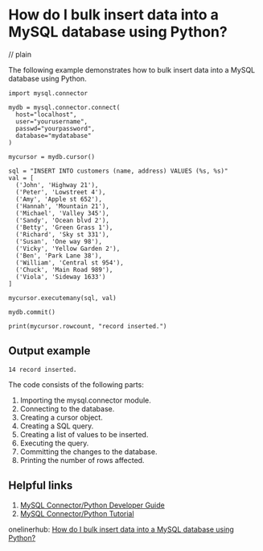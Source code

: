 # How do I bulk insert data into a MySQL database using Python?
// plain

The following example demonstrates how to bulk insert data into a MySQL database using Python.

```
import mysql.connector

mydb = mysql.connector.connect(
  host="localhost",
  user="yourusername",
  passwd="yourpassword",
  database="mydatabase"
)

mycursor = mydb.cursor()

sql = "INSERT INTO customers (name, address) VALUES (%s, %s)"
val = [
  ('John', 'Highway 21'),
  ('Peter', 'Lowstreet 4'),
  ('Amy', 'Apple st 652'),
  ('Hannah', 'Mountain 21'),
  ('Michael', 'Valley 345'),
  ('Sandy', 'Ocean blvd 2'),
  ('Betty', 'Green Grass 1'),
  ('Richard', 'Sky st 331'),
  ('Susan', 'One way 98'),
  ('Vicky', 'Yellow Garden 2'),
  ('Ben', 'Park Lane 38'),
  ('William', 'Central st 954'),
  ('Chuck', 'Main Road 989'),
  ('Viola', 'Sideway 1633')
]

mycursor.executemany(sql, val)

mydb.commit()

print(mycursor.rowcount, "record inserted.")

```
## Output example

```
14 record inserted.
```

The code consists of the following parts:
1. Importing the mysql.connector module.
2. Connecting to the database.
3. Creating a cursor object.
4. Creating a SQL query.
5. Creating a list of values to be inserted.
6. Executing the query.
7. Committing the changes to the database.
8. Printing the number of rows affected.

## Helpful links
1. [MySQL Connector/Python Developer Guide](https://dev.mysql.com/doc/connector-python/en/)
2. [MySQL Connector/Python Tutorial](https://www.w3schools.com/python/python_mysql_getstarted.asp)

onelinerhub: [How do I bulk insert data into a MySQL database using Python?](https://onelinerhub.com/python-mysql/how-do-i-bulk-insert-data-into-a-mysql-database-using-python)